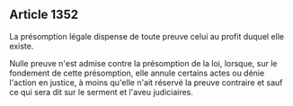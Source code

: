 Article 1352
----
La présomption légale dispense de toute preuve celui au profit duquel elle
existe.

Nulle preuve n'est admise contre la présomption de la loi, lorsque, sur le
fondement de cette présomption, elle annule certains actes ou dénie l'action en
justice, à moins qu'elle n'ait réservé la preuve contraire et sauf ce qui sera
dit sur le serment et l'aveu judiciaires.
